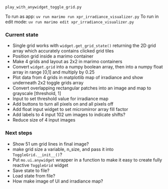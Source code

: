 `play_with_anywidget_toggle_grid.py`

To run as app: `uv run marimo run xpr_irradiance_visualizer.py`
To run in edit mode: `uv run marimo edit xpr_irradiance_visualizer.py`

### Current state
- Single grid works with `widget.get_grid_state()` returning the 2D grid array which accurately contains clicked grid tiles
- Position grid inside a marimo container
- Make 4 grids and layout as 2x2 in marimo containers
- Convert `widget.grid` into a numpy boolean array, then into a numpy float array in range [0,1] and multiply by 0.25
- Plot data from 4 grids in matplotlib map of irradiance and show underneath 2x2 toggle grids array
- Convert overlapping rectangular patches into an image and map to grayscale [threshold, 1]
- Input to set threshold value for irradiance map
- Add buttons to turn all pixels on and all pixels off
- Add float input widget to set micromirror array fill factor
- Add labels to 4 input 102 um images to indicate shifts?
- Reduce size of 4 input images

### Next steps
- Show 51 um grid lines in final image?
- make grid size a variable, n_size, and pass it into `ToggleGrid.__init__()`?
- Put `mo.ui.anywidget` wrapper in a function to make it easy to create fully reactive `ToggleGrid` widget
- Save state to file?
- Load state from file?
- How make image of UI and irradiance map?

